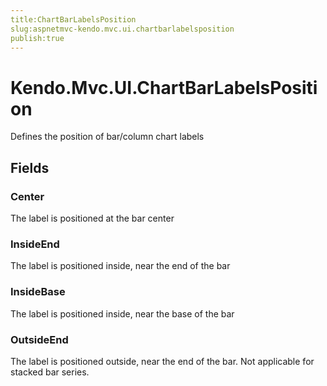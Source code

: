 ```yaml
---
title:ChartBarLabelsPosition
slug:aspnetmvc-kendo.mvc.ui.chartbarlabelsposition
publish:true
---
```


# Kendo.Mvc.UI.ChartBarLabelsPosition

Defines the position of bar/column chart labels

## Fields

### Center
The label is positioned at the bar center

### InsideEnd
The label is positioned inside, near the end of the bar

### InsideBase
The label is positioned inside, near the base of the bar

### OutsideEnd
The label is positioned outside, near the end of the bar.
            Not applicable for stacked bar series.